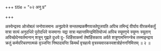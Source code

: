 +++
title = "०२ अनु प्र"

+++

अस्येन्द्रस्य ओजोबलं जनोयजमानः अनुप्रयेजे सन्ततम्प्रकर्षेणयजतेपूजयति अपिच तमिन्द्रं वीर्याय वीरकर्मकर्तुं सत्रा सत्यं अनुदधिरे पुरोदधिरे यजमानाः यद्वा सत्रा महान्तमिन्द्रमितियोज्यं अपिच स्यूमगृभे स्यूम्नः स्यूतान् अविच्छेदेनवर्तमानान् शत्रून् गृह्णते दुधये दु- धिर्हिसाकर्मा तेषांहिंसकाय अर्वते शत्रूणामभिगन्त्रेच तस्माइन्द्राय क्रतुं कर्मपरिचरणात्मकं वृञ्जन्ति निष्पादयन्ति किमर्थं वृत्रहत्ये वृत्रस्यवारकस्यशत्रोर्हनननिमित्तम् ॥ २ ॥